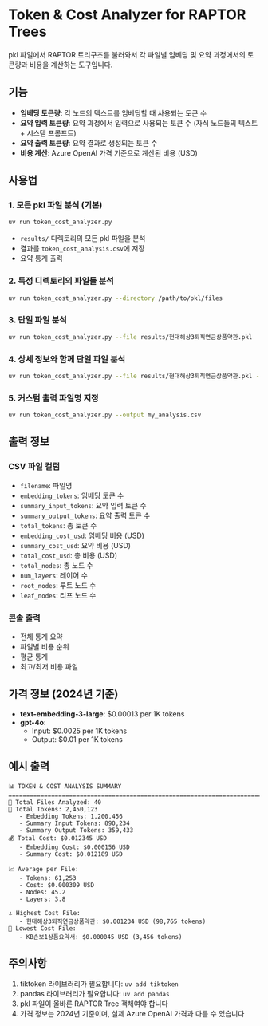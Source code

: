 # Token & Cost Analyzer for RAPTOR Trees

pkl 파일에서 RAPTOR 트리구조를 불러와서 각 파일별 임베딩 및 요약 과정에서의 토큰량과 비용을 계산하는 도구입니다.

## 기능

- **임베딩 토큰량**: 각 노드의 텍스트를 임베딩할 때 사용되는 토큰 수
- **요약 입력 토큰량**: 요약 과정에서 입력으로 사용되는 토큰 수 (자식 노드들의 텍스트 + 시스템 프롬프트)
- **요약 출력 토큰량**: 요약 결과로 생성되는 토큰 수
- **비용 계산**: Azure OpenAI 가격 기준으로 계산된 비용 (USD)

## 사용법

### 1. 모든 pkl 파일 분석 (기본)

```bash
uv run token_cost_analyzer.py
```

- `results/` 디렉토리의 모든 pkl 파일을 분석
- 결과를 `token_cost_analysis.csv`에 저장
- 요약 통계 출력

### 2. 특정 디렉토리의 파일들 분석

```bash
uv run token_cost_analyzer.py --directory /path/to/pkl/files
```

### 3. 단일 파일 분석

```bash
uv run token_cost_analyzer.py --file results/현대해상3퇴직연금상품약관.pkl
```

### 4. 상세 정보와 함께 단일 파일 분석

```bash
uv run token_cost_analyzer.py --file results/현대해상3퇴직연금상품약관.pkl --detailed
```

### 5. 커스텀 출력 파일명 지정

```bash
uv run token_cost_analyzer.py --output my_analysis.csv
```

## 출력 정보

### CSV 파일 컬럼
- `filename`: 파일명
- `embedding_tokens`: 임베딩 토큰 수
- `summary_input_tokens`: 요약 입력 토큰 수
- `summary_output_tokens`: 요약 출력 토큰 수
- `total_tokens`: 총 토큰 수
- `embedding_cost_usd`: 임베딩 비용 (USD)
- `summary_cost_usd`: 요약 비용 (USD)
- `total_cost_usd`: 총 비용 (USD)
- `total_nodes`: 총 노드 수
- `num_layers`: 레이어 수
- `root_nodes`: 루트 노드 수
- `leaf_nodes`: 리프 노드 수

### 콘솔 출력
- 전체 통계 요약
- 파일별 비용 순위
- 평균 통계
- 최고/최저 비용 파일

## 가격 정보 (2024년 기준)

- **text-embedding-3-large**: $0.00013 per 1K tokens
- **gpt-4o**: 
  - Input: $0.0025 per 1K tokens
  - Output: $0.01 per 1K tokens

## 예시 출력

```
📊 TOKEN & COST ANALYSIS SUMMARY
================================================================================
📁 Total Files Analyzed: 40
🔢 Total Tokens: 2,450,123
   - Embedding Tokens: 1,200,456
   - Summary Input Tokens: 890,234
   - Summary Output Tokens: 359,433
💰 Total Cost: $0.012345 USD
   - Embedding Cost: $0.000156 USD
   - Summary Cost: $0.012189 USD

📈 Average per File:
   - Tokens: 61,253
   - Cost: $0.000309 USD
   - Nodes: 45.2
   - Layers: 3.8

🔝 Highest Cost File:
   - 현대해상3퇴직연금상품약관: $0.001234 USD (98,765 tokens)
🔻 Lowest Cost File:
   - KB손보1상품요약서: $0.000045 USD (3,456 tokens)
```

## 주의사항

1. tiktoken 라이브러리가 필요합니다: `uv add tiktoken`
2. pandas 라이브러리가 필요합니다: `uv add pandas`
3. pkl 파일이 올바른 RAPTOR Tree 객체여야 합니다
4. 가격 정보는 2024년 기준이며, 실제 Azure OpenAI 가격과 다를 수 있습니다